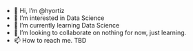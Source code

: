 - 👋 Hi, I’m @hyortiz
- 👀 I’m interested in Data Science
- 🌱 I’m currently learning Data Science
- 💞️ I’m looking to collaborate on nothing for now, just learning.
- 📫 How to reach me. TBD

<!---
hyortiz/hyortiz is a ✨ special ✨ repository because its `README.md` (this file) appears on your GitHub profile.
You can click the Preview link to take a look at your changes.
--->
